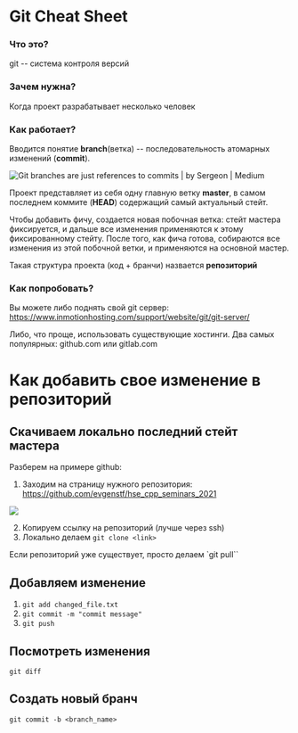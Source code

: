 # Git Cheat Sheet

### Что это?
git -- система контроля версий

### Зачем нужна?
Когда проект разрабатывает несколько человек

### Как работает?

Вводится понятие **branch**(ветка) -- последовательность атомарных изменений (**commit**).

![Git branches are just references to commits | by Sergeon | Medium](https://miro.medium.com/max/660/0*dh2dKZh0CE3c-xDJ.png)

Проект представляет из себя одну главную ветку **master**, в самом последнем коммите (**HEAD**) содержащий самый актуальный стейт.

Чтобы добавить фичу, создается новая побочная ветка: стейт мастера фиксируется, и дальше все изменения применяются к этому фиксированному стейту. После того, как фича готова, собираются все изменения из этой побочной ветки, и применяются на основной мастер.

Такая структура проекта (код + бранчи) назвается **репозиторий**

### Как попробовать?

Вы можете либо поднять свой git сервер:  https://www.inmotionhosting.com/support/website/git/git-server/

Либо, что проще, использовать существующие хостинги. Два самых популярных: github.com или gitlab.com


# Как добавить свое изменение в репозиторий

## Скачиваем локально последний стейт мастера

Разберем на примере github:

1. Заходим на страницу нужного репозитория: https://github.com/evgenstf/hse_cpp_seminars_2021

![](https://habrastorage.org/webt/vp/-t/hf/vp-thfx-vk2rmgwljuteo12lil4.png)

2. Копируем ссылку на репозиторий (лучше через ssh)
3. Локально делаем `git clone <link>`


Если репозиторий уже существует, просто делаем `git pull``

## Добавляем изменение

1. `git add changed_file.txt`
2. `git commit -m "commit message"`
3. `git push`



## Посмотреть изменения

`git diff`

## Создать новый бранч


`git commit -b <branch_name>`
